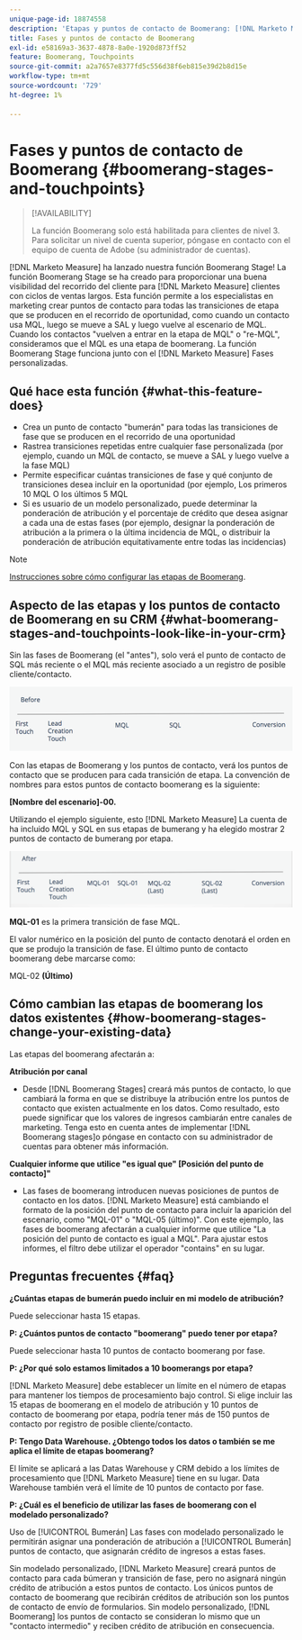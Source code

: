 ```yaml
---
unique-page-id: 18874558
description: 'Etapas y puntos de contacto de Boomerang: [!DNL Marketo Measure] - Documentación del producto'
title: Fases y puntos de contacto de Boomerang
exl-id: e58169a3-3637-4878-8a0e-1920d873ff52
feature: Boomerang, Touchpoints
source-git-commit: a2a7657e8377fd5c556d38f6eb815e39d2b8d15e
workflow-type: tm+mt
source-wordcount: '729'
ht-degree: 1%

---
```


# Fases y puntos de contacto de Boomerang {#boomerang-stages-and-touchpoints}

>[!AVAILABILITY]
>
>La función Boomerang solo está habilitada para clientes de nivel 3. Para solicitar un nivel de cuenta superior, póngase en contacto con el equipo de cuenta de Adobe (su administrador de cuentas).

[!DNL Marketo Measure] ha lanzado nuestra función Boomerang Stage! La función Boomerang Stage se ha creado para proporcionar una buena visibilidad del recorrido del cliente para [!DNL Marketo Measure] clientes con ciclos de ventas largos. Esta función permite a los especialistas en marketing crear puntos de contacto para todas las transiciones de etapa que se producen en el recorrido de oportunidad, como cuando un contacto usa MQL, luego se mueve a SAL y luego vuelve al escenario de MQL. Cuando los contactos &quot;vuelven a entrar en la etapa de MQL&quot; o &quot;re-MQL&quot;, consideramos que el MQL es una etapa de boomerang. La función Boomerang Stage funciona junto con el [!DNL Marketo Measure] Fases personalizadas.

## Qué hace esta función {#what-this-feature-does}

* Crea un punto de contacto &quot;bumerán&quot; para todas las transiciones de fase que se producen en el recorrido de una oportunidad
* Rastrea transiciones repetidas entre cualquier fase personalizada (por ejemplo, cuando un MQL de contacto, se mueve a SAL y luego vuelve a la fase MQL)
* Permite especificar cuántas transiciones de fase y qué conjunto de transiciones desea incluir en la oportunidad (por ejemplo, Los primeros 10 MQL O los últimos 5 MQL
* Si es usuario de un modelo personalizado, puede determinar la ponderación de atribución y el porcentaje de crédito que desea asignar a cada una de estas fases (por ejemplo, designar la ponderación de atribución a la primera o la última incidencia de MQL, o distribuir la ponderación de atribución equitativamente entre todas las incidencias)

>[!NOTE]
>
>[Instrucciones sobre cómo configurar las etapas de Boomerang](/help/advanced-marketo-measure-features/boomerang/setting-up-boomerang-stages.md).

## Aspecto de las etapas y los puntos de contacto de Boomerang en su CRM {#what-boomerang-stages-and-touchpoints-look-like-in-your-crm}

Sin las fases de Boomerang (el &quot;antes&quot;), solo verá el punto de contacto de SQL más reciente o el MQL más reciente asociado a un registro de posible cliente/contacto.

![](assets/1.png)

Con las etapas de Boomerang y los puntos de contacto, verá los puntos de contacto que se producen para cada transición de etapa. La convención de nombres para estos puntos de contacto boomerang es la siguiente:

**[Nombre del escenario]-00.**

Utilizando el ejemplo siguiente, esto [!DNL Marketo Measure] La cuenta de ha incluido MQL y SQL en sus etapas de bumerang y ha elegido mostrar 2 puntos de contacto de bumerang por etapa.

![](assets/2.png)

**MQL-01** es la primera transición de fase MQL.

El valor numérico en la posición del punto de contacto denotará el orden en que se produjo la transición de fase. El último punto de contacto boomerang debe marcarse como:

MQL-02 **(Último)**

## Cómo cambian las etapas de boomerang los datos existentes {#how-boomerang-stages-change-your-existing-data}

Las etapas del boomerang afectarán a:

**Atribución por canal**

* Desde [!DNL Boomerang Stages] creará más puntos de contacto, lo que cambiará la forma en que se distribuye la atribución entre los puntos de contacto que existen actualmente en los datos. Como resultado, esto puede significar que los valores de ingresos cambiarán entre canales de marketing. Tenga esto en cuenta antes de implementar [!DNL Boomerang stages]o póngase en contacto con su administrador de cuentas para obtener más información.

**Cualquier informe que utilice &quot;es igual que&quot; [Posición del punto de contacto]&quot;**

* Las fases de boomerang introducen nuevas posiciones de puntos de contacto en los datos. [!DNL Marketo Measure] está cambiando el formato de la posición del punto de contacto para incluir la aparición del escenario, como &quot;MQL-01&quot; o &quot;MQL-05 (último)&quot;. Con este ejemplo, las fases de boomerang afectarán a cualquier informe que utilice &quot;La posición del punto de contacto es igual a MQL&quot;. Para ajustar estos informes, el filtro debe utilizar el operador &quot;contains&quot; en su lugar.

## Preguntas frecuentes {#faq}

**¿Cuántas etapas de bumerán puedo incluir en mi modelo de atribución?**

Puede seleccionar hasta 15 etapas.

**P: ¿Cuántos puntos de contacto &quot;boomerang&quot; puedo tener por etapa?**

Puede seleccionar hasta 10 puntos de contacto boomerang por fase.

**P: ¿Por qué solo estamos limitados a 10 boomerangs por etapa?**

[!DNL Marketo Measure] debe establecer un límite en el número de etapas para mantener los tiempos de procesamiento bajo control. Si elige incluir las 15 etapas de boomerang en el modelo de atribución y 10 puntos de contacto de boomerang por etapa, podría tener más de 150 puntos de contacto por registro de posible cliente/contacto.

**P: Tengo Data Warehouse. ¿Obtengo todos los datos o también se me aplica el límite de etapas boomerang?**

El límite se aplicará a las Datas Warehouse y CRM debido a los límites de procesamiento que [!DNL Marketo Measure] tiene en su lugar. Data Warehouse también verá el límite de 10 puntos de contacto por fase.

**P: ¿Cuál es el beneficio de utilizar las fases de boomerang con el modelado personalizado?**

Uso de [!UICONTROL Bumerán] Las fases con modelado personalizado le permitirán asignar una ponderación de atribución a [!UICONTROL Bumerán] puntos de contacto, que asignarán crédito de ingresos a estas fases.

Sin modelado personalizado, [!DNL Marketo Measure] creará puntos de contacto para cada búmeran y transición de fase, pero no asignará ningún crédito de atribución a estos puntos de contacto. Los únicos puntos de contacto de boomerang que recibirán créditos de atribución son los puntos de contacto de envío de formularios. Sin modelo personalizado, [!DNL Boomerang] los puntos de contacto se consideran lo mismo que un &quot;contacto intermedio&quot; y reciben crédito de atribución en consecuencia.

